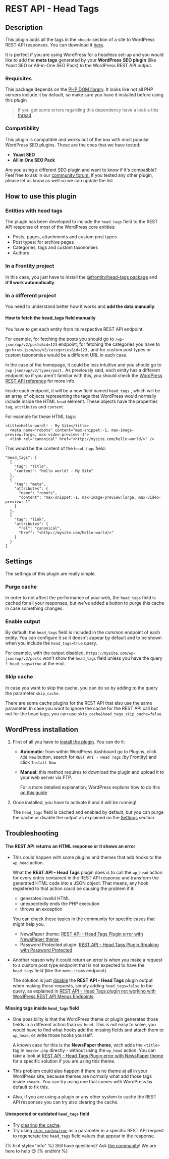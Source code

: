 # REST API - Head Tags

## Description

This plugin adds all the tags in the `<head>` section of a site to WordPress REST API responses. You can download it [here](https://wordpress.org/plugins/rest-api-head-tags/).

It is perfect if you are using WordPress for a headless set-up and you would like to add the **meta tags** generated by your **WordPress** **SEO plugin** \(like Yoast SEO or All-in-One SEO Pack\) to the WordPress REST API output.

### Requisites

This package depends on the [PHP DOM library](https://www.php.net/manual/en/book.dom.php). It looks like not all PHP servers include it by default, so make sure you have it installed before using this plugin

> If you get some errors regarding this dependency have a look a this [thread](https://github.com/frontity/wp-plugins/issues/35)

### Compatibility

This plugin is compatible and works out of the box with most popular WordPress SEO plugins. These are the ones that we have tested:

* **Yoast SEO**
* **All in One SEO Pack**

Are you using a different SEO plugin and want to know if it's compatible? Feel free to ask in our [community forum.](https://community.frontity.org/) If you tested any other plugin, please let us know as well so we can update the list.

## How to use this plugin

### Entities with head tags

The plugin has been developed to include the `head_tags` field to the REST API response of most of the WordPress core entities:

* Posts, pages, attachments and custom post types
* Post types: for archive pages
* Categories, tags and custom taxonomies
* Authors

### In a Frontity project

In this case, you just have to install the [@frontity/head-tags package](rest-api-head-tags.md) and **it'll work automatically**.

### **In a different project**

You need to understand better how it works and **add the data manually**.

#### How to fetch the head\_tags field manually

You have to get each entity from its respective REST API endpoint.

For example, for fetching the posts you should go to `/wp-json/wp/v2/posts&id=123` endpoint, for fetching the categories you have to go to `wp-json/wp/v2/categories&id=123,` and for custom post types or custom taxonomies would be a different URL in each case.

In the case of the homepage, it could be less intuitive and you should go to `/wp-json/wp/v2/types/post.` As previously said, each entity has a different endpoint so if you aren't familiar with this, you should check the [WordPress REST API reference](https://developer.wordpress.org/rest-api/reference/) for more info.

Inside each endpoint, it will be a new field named `head_tags` , which will be an array of objects representing the tags that WordPress would normally include inside the HTML `head` element. These objects have the properties `tag`, `attributes` and `content`.

For example for these HTML tags:

```text
<title>Hello wordl! - My Site</title>
  <meta name="robots" content="max-snippet:-1, max-image-preview:large, max-video-preview:-1">
  <link rel="canonical" href="<http://mysite.com/hello-world/>" />
```

This would be the content of the `head_tags` field:

```text
"head_tags": [
  {
    "tag": "title",
    "content": "Hello world! - My Site"
  },
  {
    "tag": "meta",
    "attributes": {
      "name": "robots",
      "content": "max-snippet:-1, max-image-preview:large, max-video-preview:-1"
    }
  },
  {
    "tag": "link",
    "attributes": {
      "rel": "canonical",
      "href": "<http://mysite.com/hello-world/>"
    }
  }
]
```

## Settings

The settings of this plugin are really simple.

### Purge cache

In order to not affect the performance of your web, the `head_tags` field is cached for all your responses, but we've added a button to purge this cache in case something changes.

### Enable output

By default, the `head_tags` field is included in the common endpoint of each entity. You can configure it so it doesn't appear by default and to be shown when you include the `head_tags=true` query.

For example, with the output disabled, `https://mysite.com/wp-json/wp/v2/posts` won't show the `head_tags` field unless you have the query `? head_tags=true` at the end.

### Skip cache

In case you want to skip the cache, you can do so by adding to the query the parameter `skip_cache`.

There are some cache plugins for the REST API that also use the same parameter. In case you want to ignore the cache for the REST API call but not for the head tags, you can use `skip_cache&head_tags_skip_cache=false`.

## WordPress installation

1. First of all you have to [install the plugin](https://wordpress.org/plugins/rest-api-head-tags/). You can do it:
   * **Automatic**: from within WordPress dashboard go to Plugins, click `Add New` button, search for `REST API - Head Tags` \(by Frontity\) and click `Install Now`
   * **Manual**: this method requires to download the plugin and upload it to your web server via FTP.

     For a more detailed explanation, WordPress explains how to do this [on this guide](https://wordpress.org/support/article/managing-plugins/#manual-plugin-installation)
2. Once installed, you have to activate it and it will be running!

   The `head_tags` field is cached and enabled by default, but you can purge the cache or disable the output as explained on the [Settings](rest-api-head-tags.md#settings) section

## Troubleshooting

#### The REST API returns an HTML response or it shows an error

* This could happen with some plugins and themes that add hooks to the `wp_head` action.

  What the **REST API - Head Tags** plugin does is to call the `wp_head` action for every entity contained in the REST API response and transform the generated HTML code into a JSON object. That means, any hook registered to that action could be causing the problem if it:

  * generates invalid HTML
  * unexpectedly ends the PHP execution
  * throws an exception

  You can check these topics in the community for specific cases that might help you.

  * NewsPaper theme: [REST API - Head Tags Plugin error with NewsPaper theme](https://community.frontity.org/t/rest-api-head-tags-plugin-error-with-newspaper-theme/1593)
  * Password Protected plugin: [REST API - Head Tags Plugin Breaking with Password Protected](https://community.frontity.org/t/rest-api-head-tags-plugin-breaking-with-password-protected/1071)

* Another reason why it could return an error is when you make a request to a custom post type endpoint that is not expected to have the `head_tags` field \(like the `menu-items` endpoint\).

  The solution is just [disable](https://docs.frontity.org/frontity-plugins/rest-api-head-tags#enable-output) the **REST API - Head Tags** plugin output when making those requests, simply adding `head_tags=false` to the query, as explained in [REST API - Head Tags plugin not working with WordPress REST API Menus Endpoints](https://community.frontity.org/t/rest-api-head-tags-plugin-not-working-with-wordpress-rest-api-menus-endpoints/1212).

#### Missing tags inside `head_tags` field

* One possibility is that the WordPress theme or plugin generates those fields in a different action than `wp_head`. This is not easy to solve, you would have to find what hooks add the missing fields and attach them to `wp_head`, or write those hooks yourself.

  A known case for this is the **NewsPaper theme**, wich adds the `<title>` tag in `header.php` directly - without using the `wp_head` action. You can take a look at [REST API - Head Tags Plugin error with NewsPaper theme](https://community.frontity.org/t/rest-api-head-tags-plugin-error-with-newspaper-theme/1593/14) for a specific solution if you are using this theme.

* This problem could also happen if there is no theme at all in your WordPress site, because themes are normally what add those tags inside `<head>`. You can try using one that comes with WordPress by default to fix this.
* Also, if you are using a plugin or any other system to cache the REST API responses you can try also clearing the cache.

#### Unexpected or outdated `head_tags` field

* Try [clearing the cache](https://docs.frontity.org/frontity-plugins/rest-api-head-tags#purge-cache).
* Try using [`skip_cache=true`](https://docs.frontity.org/frontity-plugins/rest-api-head-tags#skip-cache) as a parameter in a specific REST API request to regenerate the `head_tags` field values that appear in the response.

{% hint style="info" %}
Still have questions? Ask [the community](https://community.frontity.org/)! We are here to help 😊
{% endhint %}

